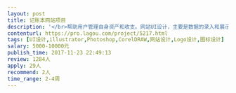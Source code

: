 ```yaml
---                
layout: post       
title: 记账本网站项目           
description: '</br>帮助用户管理自身资产和收支。网站UI设计，主要是数据的录入和展示，包括图表演示，要求完成页面设计，及静态页面切图。</br>'     
contenturl: https://pro.lagou.com/project/5217.html      
tags: [UI设计,illustrator,Photoshop,CorelDRAW,网站设计,Logo设计,图标设计]            
salary: 5000-10000元          
publish_time: 2017-11-23 22:49:13         
review: 1284人                   
apply: 29人                   
recommend: 2人                   
time_range: 2-4周              
---                 
```


